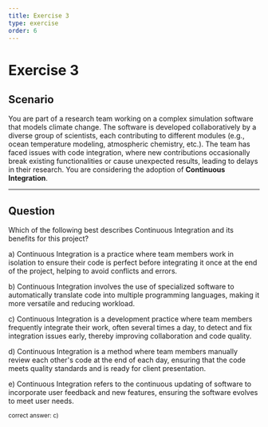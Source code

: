 ```yaml
---
title: Exercise 3
type: exercise
order: 6
---
```


# Exercise 3

## Scenario

You are part of a research team working on a complex simulation software that models climate change. The software is developed collaboratively by a diverse group of scientists, each contributing to different modules (e.g., ocean temperature modeling, atmospheric chemistry, etc.). The team has faced issues with code integration, where new contributions occasionally break existing functionalities or cause unexpected results, leading to delays in their research. You are considering the adoption of **Continuous Integration**.

---

## Question

Which of the following best describes Continuous Integration and its benefits for this project?

a) Continuous Integration is a practice where team members work in isolation to ensure their code is perfect before integrating it once at the end of the project, helping to avoid conflicts and errors.

b) Continuous Integration involves the use of specialized software to automatically translate code into multiple programming languages, making it more versatile and reducing workload.

c) Continuous Integration is a development practice where team members frequently integrate their work, often several times a day, to detect and fix integration issues early, thereby improving collaboration and code quality.

d) Continuous Integration is a method where team members manually review each other's code at the end of each day, ensuring that the code meets quality standards and is ready for client presentation.

e) Continuous Integration refers to the continuous updating of software to incorporate user feedback and new features, ensuring the software evolves to meet user needs.

<small> correct answer: c) </small>